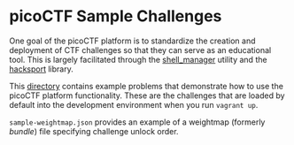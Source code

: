 # picoCTF Sample Challenges

One goal of the picoCTF platform is to standardize the creation and deployment of CTF challenges so that they can serve as an educational tool.  This is largely facilitated through the [shell_manager](../picoCTF-shell/shell_manager) utility and the [hacksport](../picoCTF-shell/hacksport) library.

This [directory](./sample-challenges) contains example problems that demonstrate how to use the picoCTF platform functionality. These are the challenges that are loaded by default into the development environment when you run `vagrant up`.

`sample-weightmap.json` provides an example of a weightmap (formerly *bundle*) file specifying challenge unlock order.
